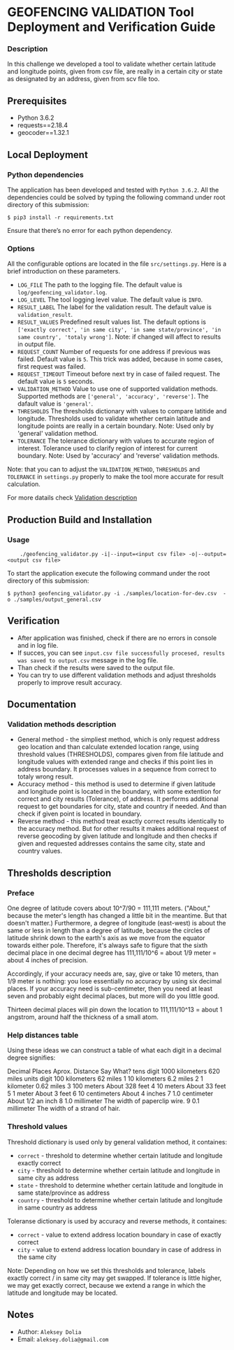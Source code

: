 # GEOFENCING VALIDATION Tool Deployment and Verification Guide

### Description
In this challenge we developed a tool to validate whether certain latitude and longitude points, given from csv file, are really in a certain city or state as designated by an address, given from scv file too.

## Prerequisites
* Python 3.6.2
* requests==2.18.4
* geocoder==1.32.1

## Local Deployment
### Python dependencies
The application has been developed and tested with `Python 3.6.2`.
All the dependencies could be solved by typing the following command under root directory of this submission:

```
$ pip3 install -r requirements.txt
```
Ensure that there’s no error for each python dependency.

### Options
All the configurable options are located in the file `src/settings.py`.
Here is a brief introduction on these parameters.

* `LOG_FILE` The path to the logging file. The default value is `log/geofencing_validator.log`.
* `LOG_LEVEL` The tool logging level value. The default value is `INFO`.
* `RESULT_LABEL` The label for the validation result. The default value is `validation_result`.
* `RESULT_VALUES` Predefined result values list. The default options is `['exactly correct', 'in same city', 'in same state/province', 'in same country', 'totaly wrong']`.
Note: if changed will affect to results in output file.
* `REQUEST_COUNT` Number of requests for one address if previous was failed. Default value is `5`.
This trick was added, because in some cases, first request was failed.
* `REQUEST_TIMEOUT` Timeout before next try in case of failed request. The default value is `5` seconds.
* `VALIDATION_METHOD` Value to use one of supported validation methods. Supported methods are `['general', 'accuracy', 'reverse']`. The dafault value is `'general'`.
* `THRESHOLDS` The thresholds dictionary with values to compare latitide and longitude. Thresholds used to validate whether certain latitude and longitude points are really in a certain boundary.
Note: Used only by 'general' validation method.
* `TOLERANCE` The tolerance dictionary with values to accurate region of interest. Tolerance used to clarify region of interest for current boundary.
Note: Used by 'accuracy' and 'reverse' validation methods.

Note: that you can to adjust the `VALIDATION_METHOD`, `THRESHOLDS` and `TOLERANCE` in `settings.py` properly to make the tool more accurate for result calculation.

For more datails check [Validation description](#documentation)

## Production Build and Installation
### Usage
```
    ./geofencing_validator.py -i|--input=<input csv file> -o|--output=<output csv file>
```

To start the application execute the following command under the root directory of this submission:

```
$ python3 geofencing_validator.py -i ./samples/location-for-dev.csv  -o ./samples/output_general.csv
```
## Verification

* After application was finished, check if there are no errors in console and in log file.
* If succes, you can see `input.csv file successfully procesed, results was saved to output.csv` message in the log file.
* Than check if the results were saved to the output file.
* You can try to use different validation methods and adjust thresholds properly to improve result accuracy.

## Documentation
### Validation methods description
* General method - the simpliest method, which is only request address geo location
  and than calculate extended location range, using threshold values (THRESHOLDS), compares given from file
  latitude and longitude values with extended range and checks if this point lies in address boundary.
  It processes values in a sequence from correct to totaly wrong result.
* Accuracy method - this method is used to determine if given latitude and longitude point is
  located in the boundary, with some extention for correct and city results (Tolerance), of address.
  It performs additional request to get boundaries for city, state and country if needed. And than check
  if given point is located in boundary.
* Reverse method - this method treat exactly correct results identically to the accuracy method.
  But for other results it makes additional request of reverse geocoding by given latitude and longitude
  and then checks if given and requested addresses contains the same city, state and country values.

## Thresholds description
### Preface
One degree of latitude covers about 10^7/90 = 111,111 meters. ("About," because the meter's length has changed a little bit in the meantime. But that doesn't matter.) Furthermore, a degree of longitude (east-west) is about the same or less in length than a degree of latitude, because the circles of latitude shrink down to the earth's axis as we move from the equator towards either pole. Therefore, it's always safe to figure that the sixth decimal place in one decimal degree has 111,111/10^6 = about 1/9 meter = about 4 inches of precision.

Accordingly, if your accuracy needs are, say, give or take 10 meters, than 1/9 meter is nothing: you lose essentially no accuracy by using six decimal places. If your accuracy need is sub-centimeter, then you need at least seven and probably eight decimal places, but more will do you little good.

Thirteen decimal places will pin down the location to 111,111/10^13 = about 1 angstrom, around half the thickness of a small atom.

### Help distances table
Using these ideas we can construct a table of what each digit in a decimal degree signifies:

Decimal Places   Aprox. Distance    Say What?
tens digit       1000 kilometers    620 miles
units digit      100 kilometers     62 miles
1                10 kilometers      6.2 miles
2                1 kilometer        0.62 miles
3                100 meters         About 328 feet
4                10 meters          About 33 feet
5                1 meter            About 3 feet
6                10 centimeters     About 4 inches
7                1.0 centimeter     About 1/2 an inch
8                1.0 millimeter     The width of paperclip wire.
9                0.1 millimeter     The width of a strand of hair.

### Threshold values
Threshold dictionary is used only by general validation method, it containes:
* `correct` - threshold to determine whether certain latitude and longitude exactly correct
* `city` - threshold to determine whether certain latitude and longitude in same city as address
* `state` - threshold to determine whether certain latitude and longitude in same state/province as address
* `country` - threshold to determine whether certain latitude and longitude in same country as address

Toleranse dictionary is used by accuracy and reverse methods, it containes:
* `correct` - value to extend address location boundary in case of exactly correct
* `city` - value to extend address location boundary in case of address in the same city

Note: Depending on how we set this thresholds and tolerance, labels exactly correct / in same city may get swapped. If tolerance is little higher, we may get exactly correct, because we extend a range in which the latitude and longitude may be located.


## Notes
* Author: `Aleksey Dolia`
* Email: `aleksey.dolia@gmail.com`

